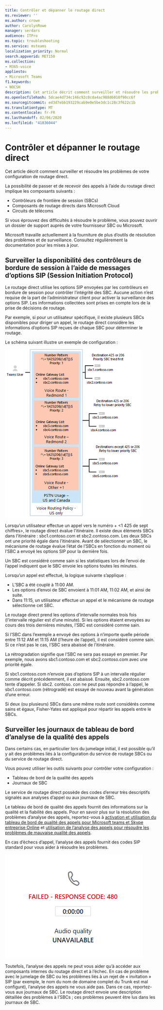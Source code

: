```yaml
---
title: Contrôler et dépanner le routage direct
ms.reviewer: ''
ms.author: crowe
author: CarolynRowe
manager: serdars
audience: ITPro
ms.topic: troubleshooting
ms.service: msteams
localization_priority: Normal
search.appverid: MET150
ms.collection:
- M365-voice
appliesto:
- Microsoft Teams
f1.keywords:
- NOCSH
description: Cet article décrit comment surveiller et résoudre les problèmes de votre configuration de routage direct.
ms.openlocfilehash: 5dcae4d734c146c92c0cda4ac988d6010f90cc6f
ms.sourcegitcommit: ed3d7ebb193229cab9e0e5be3dc1c28c3f622c1b
ms.translationtype: MT
ms.contentlocale: fr-FR
ms.lasthandoff: 02/06/2020
ms.locfileid: "41836044"
---
```

# <a name="monitor-and-troubleshoot-direct-routing"></a>Contrôler et dépanner le routage direct

Cet article décrit comment surveiller et résoudre les problèmes de votre configuration de routage direct. 

La possibilité de passer et de recevoir des appels à l’aide du routage direct implique les composants suivants : 

- Contrôleurs de frontière de session (SBCs) 
- Composants de routage directs dans Microsoft Cloud 
- Circuits de télécoms 

Si vous éprouvez des difficultés à résoudre le problème, vous pouvez ouvrir un dossier de support auprès de votre fournisseur SBC ou Microsoft. 

Microsoft travaille actuellement à la fourniture de plus d’outils de résolution des problèmes et de surveillance. Consultez régulièrement la documentation pour les mises à jour. 

## <a name="monitoring-availability-of-session-border-controllers-using-session-initiation-protocol-sip-options-messages"></a>Surveiller la disponibilité des contrôleurs de bordure de session à l’aide de messages d’options SIP (Session Initiation Protocol)

Le routage direct utilise les options SIP envoyées par les contrôleurs en bordure de session pour contrôler l’intégrité des SBC. Aucune action n’est requise de la part de l’administrateur client pour activer la surveillance des options SIP. Les informations collectées sont prises en compte lors de la prise de décisions de routage. 

Par exemple, si pour un utilisateur spécifique, il existe plusieurs SBCs disponibles pour diriger un appel, le routage direct considère les informations d’options SIP reçues de chaque SBC pour déterminer le routage. 

Le schéma suivant illustre un exemple de configuration : 

![Exemple de configuration des options SIP](media/sip-options-config-example.png)

Lorsqu’un utilisateur effectue un appel vers le numéro + \<1 425 de sept chiffres>, le routage direct évalue l’itinéraire. Il existe deux éléments SBCs dans l’itinéraire : sbc1.contoso.com et sbc2.contoso.com. Les deux SBCs ont une priorité égale dans l’itinéraire. Avant de sélectionner un SBC, le mécanisme de routage évalue l’état de l’SBCs en fonction du moment où l’SBC a envoyé les options SIP pour la dernière fois. 

Un SBC est considéré comme sain si les statistiques lors de l’envoi de l’appel indiquent que le SBC envoie les options toutes les minutes.  

Lorsqu’un appel est effectué, la logique suivante s’applique :

- L’SBC a été couplé à 11:00 AM.  
- Les options d’envoi de SBC envoient à 11:01 AM, 11:02 AM, et ainsi de suite.  
- Dans 11:15, un utilisateur effectue un appel et le mécanisme de routage sélectionne cet SBC. 

Le routage direct prend les options d’intervalle normales trois fois (l’intervalle régulier est d’une minute). Si les options étaient envoyées au cours des trois dernières minutes, l’SBC est considéré comme sain.

Si l’SBC dans l’exemple a envoyé des options à n’importe quelle période entre 11:12 AM et 11:15 AM (l’heure de l’appel), il est considéré comme sain. Si ce n’est pas le cas, l’SBC sera abaissé de l’itinéraire. 

La rétrogradation signifie que l’SBC ne sera pas essayé en premier. Par exemple, nous avons sbc1.contoso.com et sbc2.contoso.com avec une priorité égale.  

Si sbc1.contoso.com n’envoie pas d’options SIP à un intervalle régulier comme décrit précédemment, il est abaissé. Ensuite, sbc2.contoso.com tente d’appeler. Si sbc2. contoso. con ne peut pas répondre à l’appel, le sbc1.contoso.com (rétrogradé) est essayé de nouveau avant la génération d’une erreur. 

Si deux (ou plusieurs) SBCs dans une même route sont considérés comme sains et égaux, Fisher-Yates est appliqué pour répartir les appels entre le SBCs.

## <a name="monitor-call-quality-analytics-dashboard-and-sbc-logs"></a>Surveiller les journaux de tableau de bord d’analyse de la qualité des appels 
 
Dans certains cas, en particulier lors du jumelage initial, il est possible qu’il y ait des problèmes liés à la configuration du service de routage SBCs ou du service de routage direct. 

Vous pouvez utiliser les outils suivants pour contrôler votre configuration :  
 
- Tableau de bord de la qualité des appels 
- Journaux de SBC 

Le service de routage direct possède des codes d’erreur très descriptifs signalés aux analyses d’appel ou aux journaux de SBC. 

Le tableau de bord de qualité des appels fournit des informations sur la qualité et la fiabilité des appels. Pour en savoir plus sur la résolution des problèmes d’analyse des appels, reportez-vous à [activation et utilisation du tableau de bord de qualité des appels pour Microsoft teams et Skype entreprise Online](https://docs.microsoft.com/SkypeForBusiness/using-call-quality-in-your-organization/turning-on-and-using-call-quality-dashboard) et [utilisation de l’analyse des appels pour résoudre les problèmes de mauvaise qualité des appels](https://docs.microsoft.com/SkypeForBusiness/using-call-quality-in-your-organization/use-call-analytics-to-troubleshoot-poor-call-quality). 

En cas d’échecs d’appel, l’analyse des appels fournit des codes SIP standard pour vous aider à résoudre les problèmes. 

![Exemple de code SIP pour l’échec d’un appel](media/failed-response-code.png)

Toutefois, l’analyse des appels ne peut vous aider qu’à accéder aux composants internes du routage direct et à l’échec. En cas de problème avec le jumelage de SBC ou les problèmes liés à un rejet de « invitation » SIP (par exemple, le nom du nom de domaine complet du Trunk est mal configuré), l’analyse des appels ne vous aide pas. Dans ce cas, reportez-vous aux journaux de SBC. Le routage direct envoie une description détaillée des problèmes à l’SBCs ; ces problèmes peuvent être lus dans les journaux de SBC. 
